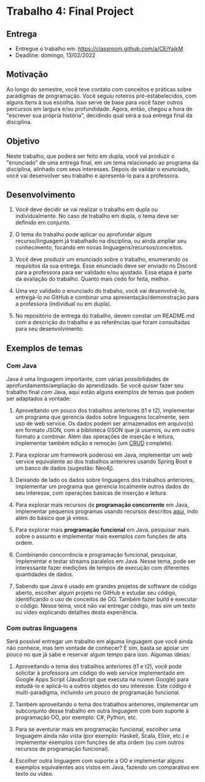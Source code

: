 # Trabalho 4: Final Project


## Entrega


- Entregue o trabalho em: https://classroom.github.com/a/CEiYajkM
- Deadline: domingo, 13/02/2022


## Motivação

Ao longo do semestre, você teve contato com conceitos e práticas sobre paradigmas de programação. Você seguiu roteiros pré-estabelecidos, com alguns itens à sua escolha. Isso serve de base para você fazer outros percursos em largura e/ou profundidade. Agora, então, chegou a hora de "escrever sua própria história", decidindo qual será a sua entrega final da disciplina.


## Objetivo

Neste trabalho, que poderá ser feito em dupla, você vai produzir o "enunciado" de uma entrega final, em um tema relacionado ao programa da disciplina, alinhado com seus interesses. Depois de validar o enunciado, você vai desenvolver seu trabalho e apresentá-lo para a professora.


## Desenvolvimento

1. Você deve decidir se vai realizar o trabalho em dupla ou individualmente. No caso de trabalho em dupla, o tema deve ser definido em conjunto.

2. O tema do trabalho pode aplicar ou aprofundar algum recurso/linguagem já trabalhado na disciplina, ou ainda ampliar seu conhecimento, focando em novas linguagens/recursos/conceitos.

3. Você deve produzir um enunciado sobre o trabalho, enumerando os requisitos da sua entrega. Esse enunciado deve ser enviado no Discord para a professora para ser validado e/ou ajustado. Essa etapa é parte da avaliação do trabalho. Quanto mais cedo for feita, melhor.

4. Uma vez validado o enunciado do trabaho, você vai desenvolvê-lo, entregá-lo no GitHub e combinar uma apresentação/demonstração para a professora (individual ou em dupla).

5. No repositório de entrega do trabalho, devem constar um README.md com a descrição do trabalho e as referências que foram consultadas para seu desenvolvimento.


## Exemplos de temas

### Com Java

Java é uma linguagem importante, com várias possibilidades de aprofundamento/ampliação do aprendizado. Se você quiser fazer seu trabalho final com Java, aqui estão alguns exemplos de temas que podem ser adaptados à vontade:

1. Aproveitando um pouco dos trabalhos anteriores (t1 e t2), implementar um programa que gerencia dados sobre linguagens localmente, sem uso de web service. Os dados podem ser armazenados em arquivo(s) em formato JSON, com a biblioteca GSON que já usamos, ou em outro formato a combinar. Além das operações de inserção e leitura, implementar também edição e remoção (um [CRUD](https://en.wikipedia.org/wiki/Create,_read,_update_and_delete) completo). 

2. Para explorar um framework poderoso em Java, implementar um web service equivalente ao dos trabalhos anteriores usando Spring Boot e um banco de dados (sugestão: Neo4j).

2. Deixando de lado os dados sobre linguagens dos trabalhos anteriores, implementar um programa que gerencia localmente outros dados do seu interesse, com operações básicas de inserção e leitura.

3. Para explorar mais recursos de **programação concorrente** em Java, implementar pequenos programas usando recursos descritos [aqui](https://docs.oracle.com/javase/tutorial/essential/concurrency/index.html), indo além do básico que já vimos.

4. Para explorar mais **programação funcional** em Java, pesquisar mais sobre o assunto e implementar mais exemplos com funções de alta ordem.

5. Combinando concorrência e programação funcional, pesquisar, implementar e testar streams paralelos em Java. Nesse tema, pode ser interessante fazer medições de tempos de execução com diferentes quantidades de dados.

6. Sabendo que Java é usado em grandes projetos de software de código aberto, escolher algum projeto no GitHub e estudar seu código, identificando o uso de conceitos de OO. Também fazer build e executar o código. Nesse tema, você não vai entregar código, mas sim um texto ou vídeo explicando detalhes desta experiência. 


### Com outras linguagens

Será possível entregar um trabalho em alguma linguagem que você ainda não conhece, mas tem vontade de conhecer? É sim, basta se apoiar um pouco no que já sabe e reservar algum tempo para isso. Algumas ideias:

1. Aproveitando o tema dos trabalhos anteriores (t1 e t2), você pode solicitar à professora um código do web service implementado em Google Apps Script (JavaScript que executa na nuvem Google) para estudá-lo e aplicá-lo a outros objetos do seu interesse. Este código é multi-paradigma, incluindo um pouco de programação funcional. 

2. Também aproveitando o tema dos trabalhos anteriores, implementar um subconjunto desse trabalho em outra linguagem com bom suporte à programação OO, por exemplo: C#, Python, etc. 

3. Para se aventurar mais em programação funcional, escolher uma linguagem ainda não vista (por exemplo: Haskell, Scala, Elixir, etc.) e implementar exemplos com funções de alta ordem (ou com outros recursos de programação funcional).

4. Escolher outra linguagem com suporte a OO e implementar alguns exemplos equivalentes aos vistos em Java, fazendo um comparativo em texto ou vídeo.